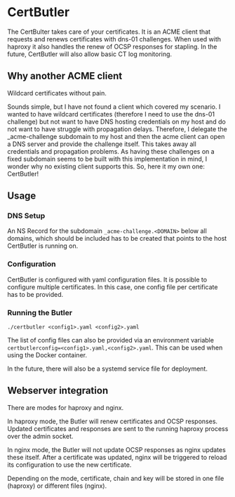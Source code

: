 # CertButler

The CertBulter takes care of your certificates.
It is an ACME client that requests and renews certificates with dns-01 challenges.
When used with haproxy it also handles the renew of OCSP responses for stapling.
In the future, CertButler will also allow basic CT log monitoring.

## Why another ACME client

Wildcard certificates without pain.

Sounds simple, but I have not found a client which covered my scenario.
I wanted to have wildcard certificates (therefore I need to use the dns-01 challenge) but not want to have DNS hosting credentials on my host and do not want to have struggle with propagation delays.
Therefore, I delegate the _acme-challenge subdomain to my host and then the acme client can open a DNS server and provide the challenge itself.
This takes away all credentials and propagation problems.
As having these challenges on a fixed subdomain seems to be built with this implementation in mind, I wonder why no existing client supports this.
So, here it my own one: CertButler!

## Usage

### DNS Setup
An NS Record for the subdomain ``_acme-challenge.<DOMAIN>`` below all domains, which should be included has to be created that points to the host CertButler is running on.

### Configuration
CertButler is configured with yaml configuration files.
It is possible to configure multiple certificates.
In this case, one config file per certificate has to be provided.

### Running the Butler
``./certbutler <config1>.yaml <config2>.yaml``

The list of config files can also be provided via an environment variable ``certbutlerconfig=<config1>.yaml,<config2>.yaml``.
This can be used when using the Docker container.

In the future, there will also be a systemd service file for deployment.

## Webserver integration
There are modes for haproxy and nginx.

In haproxy mode, the Butler will renew certificates and OCSP responses.
Updated certificates and responses are sent to the running haproxy process over the admin socket.

In nginx mode, the Butler will not update OCSP responses as nginx updates these itself. After a certificate was updated, nginx will be triggered to reload its configuration to use the new certificate.

Depending on the mode, certificate, chain and key will be stored in one file (haproxy) or different files (nginx).
